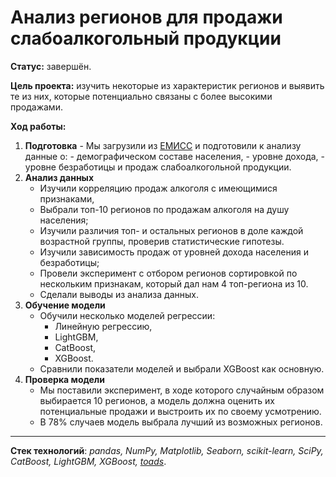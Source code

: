 # Анализ регионов для продажи слабоалкогольный продукции

**Статус:** завершён.

**Цель проекта:** изучить некоторые из характеристик регионов и выявить те из них, которые потенциально связаны с более высокими продажами.

**Ход работы:**
1. **Подготовка**
       - Мы загрузили из [ЕМИСС](https://www.fedstat.ru) и подготовили к анализу данные о:
           - демографическом составе населения,
           - уровне дохода,
           - уровне безработицы и продаж слабоалкогольной продукции.
2. **Анализ данных**
   - Изучили корреляцию продаж алкоголя с имеющимися признаками,
   - Выбрали топ-10 регионов по продажам алкоголя на душу населения;
   - Изучили различия топ- и остальных регионов в доле каждой возрастной группы, проверив статистические гипотезы.
   - Изучили зависимость продаж от уровней дохода населения и безработицы;
   - Провели эксперимент с отбором регионов сортировкой по нескольким признакам, который дал нам 4 топ-региона из 10.
   - Сделали выводы из анализа данных.
3. **Обучение модели**
    - Обучили несколько моделей регрессии:
        - Линейную регрессию,
        - LightGBM,
        - CatBoost,
        - XGBoost.
    - Сравнили показатели моделей и выбрали XGBoost как основную.
4. **Проверка модели**
    - Мы поставили эксперимент, в ходе которого случайным образом выбирается 10 регионов, а модель должна оценить их потенциальные продажи и выстроить их по своему усмотрению.
    - В 78% случаев модель выбрала лучший из возможных регионов.
---

**Стек технологий**: *pandas, NumPy, Matplotlib, Seaborn, scikit-learn, SciPy, CatBoost, LightGBM, XGBoost, [toads](https://github.com/IvanRychkov/toads)*.
